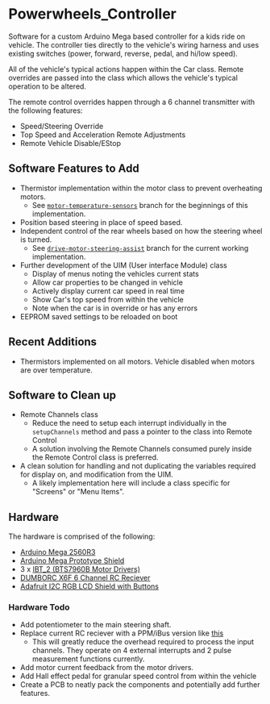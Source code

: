 # Powerwheels_Controller

Software for a custom Arduino Mega based controller for a kids ride on vehicle. 
The controller ties directly to the vehicle's wiring harness and uses existing switches (power, forward, reverse, pedal, and hi/low speed). 

All of the vehicle's typical actions happen within the Car class. Remote overrides are passed into the class which allows the vehicle's typical operation to be altered.

The remote control overrides happen through a 6 channel transmitter with the following features:
* Speed/Steering Override
* Top Speed and Acceleration Remote Adjustments
* Remote Vehicle Disable/EStop

## Software Features to Add
* Thermistor implementation within the motor class to prevent overheating motors.
   * See [`motor-temperature-sensors`](https://github.com/etogburn/Powerwheels_Controller/tree/motor-temperature-sensors) branch for the beginnings of this implementation.
* Position based steering in place of speed based.
* Independent control of the rear wheels based on how the steering wheel is turned.
  * See [`drive-motor-steering-assist`](https://github.com/etogburn/Powerwheels_Controller/tree/drive-motor-steering-assist) branch for the current working implementation.
* Further development of the UIM (User interface Module) class 
   * Display of menus noting the vehicles current stats
   * Allow car properties to be changed in vehicle
   * Actively display current car speed in real time
   * Show Car's top speed from within the vehicle
   * Note when the car is in override or has any errors
* EEPROM saved settings to be reloaded on boot

## Recent Additions
* Thermistors implemented on all motors. Vehicle disabled when motors are over temperature.

## Software to Clean up
* Remote Channels class 
   * Reduce the need to setup each interrupt individually in the `setupChannels` method and pass a pointer to the class into Remote Control
   * A solution involving the Remote Channels consumed purely inside the Remote Control class is preferred.
* A clean solution for handling and not duplicating the variables required for display on, and modification from the UIM.
   * A likely implementation here will include a class specific for "Screens" or "Menu Items".

## Hardware
The hardware is comprised of the following:
* [Arduino Mega 2560R3](https://store-usa.arduino.cc/products/arduino-mega-2560-rev3?selectedStore=us)
* [Arduino Mega Prototype Shield](https://www.adafruit.com/product/192)
* 3 x [IBT_2 (BTS7960B Motor Drivers)](https://www.amazon.com/HiLetgo-BTS7960-Driver-Arduino-Current/dp/B00WSN98DC/ref=sr_1_3?crid=1VQW8QXXNJXIU&keywords=IBT_2&qid=1652839442&sprefix=ibt_%2Caps%2C373&sr=8-3)
* [DUMBORC X6F 6 Channel RC Reciever](http://www.dumborc.com/en/2019/10/18/dumborc-x6-2-4g-6ch-transmitter/)
* [Adafruit I2C RGB LCD Shield with Buttons](https://www.adafruit.com/product/714)

### Hardware Todo
* Add potentiometer to the main steering shaft.
* Replace current RC reciever with a PPM/iBus version like [this](https://www.flysky-cn.com/ia6b-canshu)
   * This will greatly reduce the overhead required to process the input channels. They operate on 4 external interrupts and 2 pulse measurement functions currently.
* Add motor current feedback from the motor drivers.
* Add Hall effect pedal for granular speed control from within the vehicle
* Create a PCB to neatly pack the components and potentially add further features.
